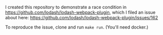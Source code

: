 I created this repository to demonstrate a race condition in https://github.com/lodash/lodash-webpack-plugin, which I filed an issue about here: https://github.com/lodash/lodash-webpack-plugin/issues/162

To reproduce the issue, clone and run `make run`. (You'll need docker.)
